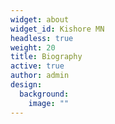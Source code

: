 ```yaml
---
widget: about
widget_id: Kishore MN
headless: true
weight: 20
title: Biography
active: true
author: admin
design:
  background:
    image: ""
---
```

